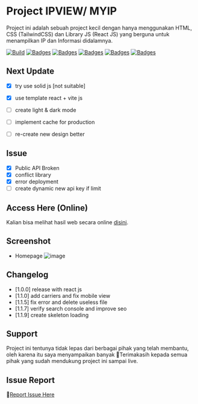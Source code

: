 # Project IPVIEW/ MYIP

Project ini adalah sebuah project kecil dengan hanya menggunakan HTML, CSS (TailwindCSS) dan Library JS (React JS) yang berguna untuk menampilkan IP dan Informasi didalamnya.


[![Build](https://img.shields.io/github/followers/fajriyan?label=Follow%20Me&style=social)](https://github.com/login?return_to=https%3A%2F%2Fgithub.com%2Ffajriyan)
[![Badges](https://img.shields.io/github/stars/fajriyan/myip?style=social)]()
[![Badges](https://img.shields.io/github/languages/code-size/fajriyan/myip?label=Code%20Size&style=social)]()
[![Badges](https://img.shields.io/github/directory-file-count/fajriyan/myip?label=All%20Files&style=social)]()
[![Badges](https://img.shields.io/github/package-json/v/fajriyan/myip?label=package.json%20v.&style=social)]()
[![Badges](https://img.shields.io/npm/l/react?style=social)]()

## Next Update
- [x] try use solid js [not suitable]
- [x] use template react + vite js
- [ ] create light & dark mode
- [ ] implement cache for production
- [ ] re-create new design better


## Issue
- [x] Public API Broken
- [x] conflict library
- [x] error deployment
- [ ] create dynamic new api key if limit

## Access Here (Online)

Kalian bisa melihat hasil web secara online [disini](https://ipview.pages.dev/).


## Screenshot
- Homepage
  ![image](https://github.com/fajriyan/myip/assets/56616688/875b9afe-0678-4783-ae7f-22fdc7c7ac0d)

## Changelog
- [1.0.0] release with react js
- [1.1.0] add carriers and fix mobile view
- [1.1.5] fix error and delete useless file
- [1.1.7] verify search console and improve seo
- [1.1.9] create skeleton loading





## Support
Project ini tentunya tidak lepas dari berbagai pihak yang telah membantu, oleh karena itu saya menyampaikan banyak 🙏Terimakasih kepada semua pihak yang sudah mendukung project ini sampai live.

## Issue Report
📢[Report Issue Here](https://github.com/fajriyan/myip/issues/new)
